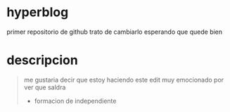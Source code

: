 # hyperblog
primer repositorio de github
trato de cambiarlo esperando que quede bien
# descripcion
>me gustaria decir que estoy haciendo este edit muy
emocionado por ver que saldra
> - formacion de independiente